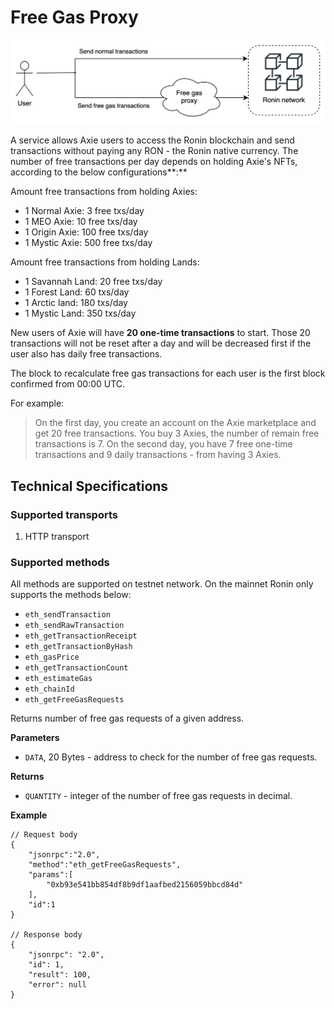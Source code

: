 # Free Gas Proxy

![Interactive flow from users to Ronin network](<../.gitbook/assets/Untitled (2).png>)

A service allows Axie users to access the Ronin blockchain and send transactions without paying any RON - the Ronin native currency. The number of free transactions per day depends on holding Axie's NFTs, according to the below configurations\*\*:\*\*

Amount free transactions from holding Axies:

* 1 Normal Axie: 3 free txs/day
* 1 MEO Axie: 10 free txs/day
* 1 Origin Axie: 100 free txs/day
* 1 Mystic Axie: 500 free txs/day

Amount free transactions from holding Lands:

* 1 Savannah Land: 20 free txs/day
* 1 Forest Land: 60 txs/day
* 1 Arctic land: 180 txs/day
* 1 Mystic Land: 350 txs/day

New users of Axie will have **20 one-time transactions** to start. Those 20 transactions will not be reset after a day and will be decreased first if the user also has daily free transactions.

The block to recalculate free gas transactions for each user is the first block confirmed from 00:00 UTC.

For example:

> On the first day, you create an account on the Axie marketplace and get 20 free transactions. You buy 3 Axies, the number of remain free transactions is 7. On the second day, you have 7 free one-time transactions and 9 daily transactions - from having 3 Axies.

## Technical Specifications

### Supported transports

1. HTTP transport

### Supported methods

All methods are supported on testnet network. On the mainnet Ronin only supports the methods below:

* `eth_sendTransaction`
* `eth_sendRawTransaction`
* `eth_getTransactionReceipt`
* `eth_getTransactionByHash`
* `eth_gasPrice`
* `eth_getTransactionCount`
* `eth_estimateGas`
* `eth_chainId`
* `eth_getFreeGasRequests`

Returns number of free gas requests of a given address.

**Parameters**

* `DATA`, 20 Bytes - address to check for the number of free gas requests.

**Returns**

* `QUANTITY` - integer of the number of free gas requests in decimal.

**Example**

```
// Request body
{
    "jsonrpc":"2.0",
    "method":"eth_getFreeGasRequests",
    "params":[
        "0xb93e541bb854df8b9df1aafbed2156059bbcd84d"
    ],
    "id":1
}

// Response body
{
    "jsonrpc": "2.0",
    "id": 1,
    "result": 100,
    "error": null
}
```
